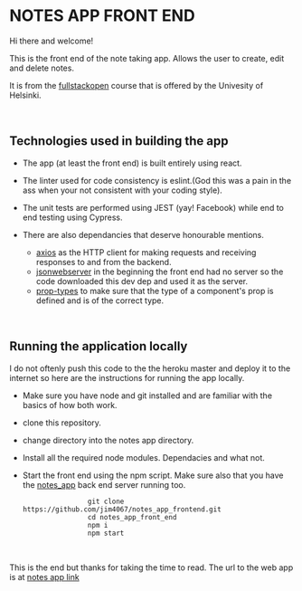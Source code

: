 # NOTES APP FRONT END

Hi there and welcome!

This is the front end of the note taking app. Allows the user to create, edit and delete notes.

It is from the [fullstackopen] course that is offered by the Univesity of Helsinki.

<br />

## Technologies used in building the app

- The app (at least the front end) is built entirely using react.
- The linter used for code consistency is eslint.(God this was a pain in the ass when your not consistent with your coding style).
- The unit tests are performed using JEST (yay! Facebook) while end to end testing using Cypress.
- There are also dependancies that deserve honourable mentions.

  - [axios] as the HTTP client for making requests and receiving responses to and from the backend.
  - [jsonwebserver] in the beginning the front end had no server so the code downloaded this dev dep and used it as the server.
  - [prop-types] to make sure that the type of a component's prop is defined and is of the correct type.

<br />

## Running the application locally

I do not oftenly push this code to the the heroku master and deploy it to the internet so here are the instructions for running the app locally.

- Make sure you have node and git installed and are familiar with the basics of how both work.
- clone this repository.
- change directory into the notes app directory.
- Install all the required node modules. Dependacies and what not.
- Start the front end using the npm script. Make sure also that you have the [notes_app] back end server running too.

                      git clone https://github.com/jim4067/notes_app_frontend.git
                      cd notes_app_front_end
                      npm i
                      npm start

  <br />

This is the end but thanks for taking the time to read.
The url to the web app is at [notes app link]

<br />
<br />

[fullstackopen]: https://fullstackopen.com
[axios]: https://github.com/axios/axios
[jsonwebserver]: https://github.com/typicode/json-server
[prop-types]: https://github.com/facebook/prop-types
[notes_app]: https://github.com/jim4067/notes_app
[notes app link]: https://nameless-mountain-32216.herokuapp.com/
